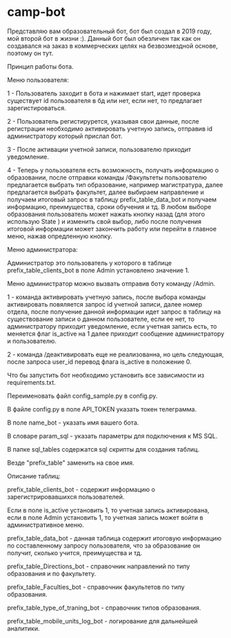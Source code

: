 # camp-bot
Представляю вам образовательный бот, бот был создал в 2019 году, мой второй бот в жизни :). 
Данный бот был обезличен так как он создавался на заказ в коммерческих целях
на безвозмездной основе, поэтому он тут.

Принцип работы бота.

Меню пользователя:

1 - Пользователь заходит в бота и нажимает start, идет проверка существует id пользователя в бд или нет, 
если нет, то предлагает зарегистироваться.

2 - Пользователь регистирурется, указывая свои данные, после регистрации необходимо активировать учетную запись, 
отправив id администратору который прислал бот.

3 - После активации учетной записи, пользователю приходит уведомление.

4 - Теперь у пользователя есть возможность, получать информацию о образовании, 
после отправки команды /Факультеты пользователю предлагается выбрать тип образование, например магистратура, далее предлагается выбрать факультет, 
далее выбираем направление и получаем итоговый запрос в таблицу prefix_table_data_bot и получаем информацию, преимущества, сроки обучения и тд.
В любом выборе образования пользователь может нажать кнопку назад (для этого использую State ) и изменить свой выбор, 
либо после получения итоговой информации может закончить работу или перейти в главное меню,  нажав опредленную кнопку.

Меню администратора: 

Администратор это пользователь у которого в таблице prefix_table_clients_bot в поле Admin установлено значение 1.

Меню администратор можно вызвать отправив боту команду /Admin.

1 - команда активировать учетную запись, после выбора команды активировать повяляется запрос id учетной записи, 
далее номер отдела, после получение данной информации идет запрос в таблицу на существование записи о данном пользователе, 
если ее нет, то администратору приходит уведомление, если учетная запись есть,
то меняется флаг is_active на 1 далее приходит сообщение администратору и пользователю. 

2 - команда /деактивировать еще не реализованна, но цель следующая, после запроса user_id перевод флага is_active в положение 0.


Что бы запустить бот необходимо установить все зависимости из requirements.txt.

Переименовать файл config_sample.py в config.py.

В файле config.py в поле API_TOKEN указать токен телеграмма.

В поле name_bot - указать имя вашего бота. 

В словаре param_sql - указать параметры для подключения к MS SQL.

В папке sql_tables содержатся sql скрипты для создания таблиц.

Везде "prefix_table" заменить на свое имя.

Описание таблиц:

prefix_table_clients_bot - содержит информацию о зарегистрировавшихся пользователей.

Если в поле is_active установить 1, то учетная запись активирована, если в поле Admin установить 1, 
то учетная запись может войти в административное меню.

prefix_table_data_bot - данная таблица содержит итоговую информацию по составленному запросу пользователя,
что за образование он получит, сколько учится, преимущества и тд.

prefix_table_Directions_bot - справочник направлений по типу образования и по факультету.

prefix_table_Faculties_bot - справочник факультетов по типу образования.

prefix_table_type_of_traning_bot - справочник типов образования.

prefix_table_mobile_units_log_bot - логирование для дальнейшей аналитики.



